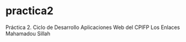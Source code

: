 # practica2
Práctica 2. Ciclo de Desarrollo Aplicaciones Web del CPIFP Los Enlaces
Mahamadou Sillah
